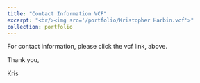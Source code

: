 ```yaml
---
title: "Contact Information VCF"
excerpt: "<br/><img src='/portfolio/Kristopher Harbin.vcf'>"
collection: portfolio
---
```


For contact information, please click the vcf link, above. 

Thank you, 

Kris
